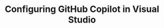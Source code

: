 ---
title: Configuring GitHub Copilot in Visual Studio
intro: 'ADD INTRO.'
versions:
  versions:
  fpt: '*'
  ghec: '*'
topics: 
  - Copilot
---